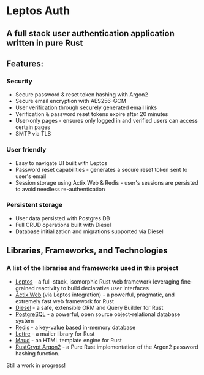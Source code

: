 # Leptos Auth
## A full stack user authentication application written in pure Rust

## Features:
### Security
- Secure password & reset token hashing with Argon2
- Secure email encryption with AES256-GCM
- User verification through securely generated email links
- Verification & password reset tokens expire after 20 minutes
- User-only pages - ensures only logged in and verified users can access certain pages
- SMTP via TLS

### User friendly
- Easy to navigate UI built with Leptos
- Password reset capabilities - generates a secure reset token sent to user's email
- Session storage using Actix Web & Redis - user's sessions are persisted to avoid needless re-authentication

### Persistent storage
- User data persisted with Postgres DB
- Full CRUD operations built with Diesel
- Database initialization and migrations supported via Diesel

## Libraries, Frameworks, and Technologies
### A list of the libraries and frameworks used in this project
- [Leptos](https://github.com/leptos-rs/leptos) - a full-stack, isomorphic Rust web framework leveraging fine-grained reactivity to build declarative user interfaces
- [Actix Web](https://github.com/actix/actix-web) (via Leptos integration) - a powerful, pragmatic, and extremely fast web framework for Rust
- [Diesel](https://github.com/diesel-rs/diesel) - a safe, extensible ORM and Query Builder for Rust
- [PostgreSQL](https://www.postgresql.org/) - a powerful, open source object-relational database system 
- [Redis](https://github.com/redis/redis) - a key-value based in-memory database
- [Lettre](https://github.com/lettre/lettre) - a mailer library for Rust
- [Maud](https://github.com/lambda-fairy/maud) - an HTML template engine for Rust
- [RustCrypt Argon2](https://docs.rs/argon2/latest/argon2/) - a Pure Rust implementation of the Argon2 password hashing function.

Still a work in progress!
